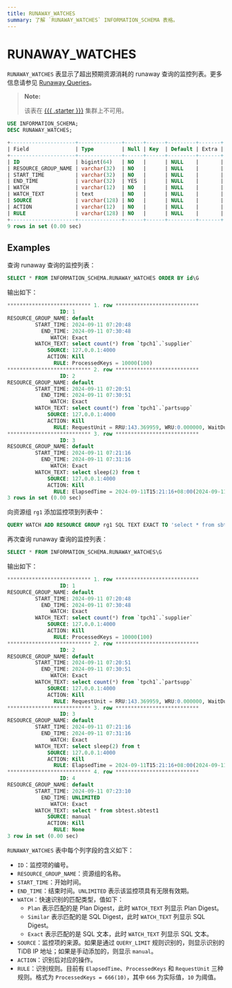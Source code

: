 ```yaml
---
title: RUNAWAY_WATCHES
summary: 了解 `RUNAWAY_WATCHES` INFORMATION_SCHEMA 表格。
---
```


# RUNAWAY_WATCHES

`RUNAWAY_WATCHES` 表显示了超出预期资源消耗的 runaway 查询的监控列表。更多信息请参见 [Runaway Queries](/tidb-resource-control-runaway-queries.md)。

> **Note:**
>
> 该表在 [{{{ .starter }}}](https://docs.pingcap.com/tidbcloud/select-cluster-tier#tidb-cloud-serverless) 集群上不可用。

```sql
USE INFORMATION_SCHEMA;
DESC RUNAWAY_WATCHES;
```

```sql
+---------------------+--------------+------+------+---------+-------+
| Field               | Type         | Null | Key  | Default | Extra |
+---------------------+--------------+------+------+---------+-------+
| ID                  | bigint(64)   | NO   |      | NULL    |       |
| RESOURCE_GROUP_NAME | varchar(32)  | NO   |      | NULL    |       |
| START_TIME          | varchar(32)  | NO   |      | NULL    |       |
| END_TIME            | varchar(32)  | YES  |      | NULL    |       |
| WATCH               | varchar(12)  | NO   |      | NULL    |       |
| WATCH_TEXT          | text         | NO   |      | NULL    |       |
| SOURCE              | varchar(128) | NO   |      | NULL    |       |
| ACTION              | varchar(12)  | NO   |      | NULL    |       |
| RULE                | varchar(128) | NO   |      | NULL    |       |
+---------------------+--------------+------+------+---------+-------+
9 rows in set (0.00 sec)
```

## Examples

查询 runaway 查询的监控列表：

```sql
SELECT * FROM INFORMATION_SCHEMA.RUNAWAY_WATCHES ORDER BY id\G
```

输出如下：

```sql
*************************** 1. row ***************************
                 ID: 1
RESOURCE_GROUP_NAME: default
         START_TIME: 2024-09-11 07:20:48
           END_TIME: 2024-09-11 07:30:48
              WATCH: Exact
         WATCH_TEXT: select count(*) from `tpch1`.`supplier`
             SOURCE: 127.0.0.1:4000
             ACTION: Kill
               RULE: ProcessedKeys = 10000(100)
*************************** 2. row ***************************
                 ID: 2
RESOURCE_GROUP_NAME: default
         START_TIME: 2024-09-11 07:20:51
           END_TIME: 2024-09-11 07:30:51
              WATCH: Exact
         WATCH_TEXT: select count(*) from `tpch1`.`partsupp`
             SOURCE: 127.0.0.1:4000
             ACTION: Kill
               RULE: RequestUnit = RRU:143.369959, WRU:0.000000, WaitDuration:0s(10)
*************************** 3. row ***************************
                 ID: 3
RESOURCE_GROUP_NAME: default
         START_TIME: 2024-09-11 07:21:16
           END_TIME: 2024-09-11 07:31:16
              WATCH: Exact
         WATCH_TEXT: select sleep(2) from t
             SOURCE: 127.0.0.1:4000
             ACTION: Kill
               RULE: ElapsedTime = 2024-09-11T15:21:16+08:00(2024-09-11T15:21:16+08:00)
3 rows in set (0.00 sec)
```

向资源组 `rg1` 添加监控项到列表中：

```sql
QUERY WATCH ADD RESOURCE GROUP rg1 SQL TEXT EXACT TO 'select * from sbtest.sbtest1';
```

再次查询 runaway 查询的监控列表：

```sql
SELECT * FROM INFORMATION_SCHEMA.RUNAWAY_WATCHES\G
```

输出如下：

```sql
*************************** 1. row ***************************
                 ID: 1
RESOURCE_GROUP_NAME: default
         START_TIME: 2024-09-11 07:20:48
           END_TIME: 2024-09-11 07:30:48
              WATCH: Exact
         WATCH_TEXT: select count(*) from `tpch1`.`supplier`
             SOURCE: 127.0.0.1:4000
             ACTION: Kill
               RULE: ProcessedKeys = 10000(100)
*************************** 2. row ***************************
                 ID: 2
RESOURCE_GROUP_NAME: default
         START_TIME: 2024-09-11 07:20:51
           END_TIME: 2024-09-11 07:30:51
              WATCH: Exact
         WATCH_TEXT: select count(*) from `tpch1`.`partsupp`
             SOURCE: 127.0.0.1:4000
             ACTION: Kill
               RULE: RequestUnit = RRU:143.369959, WRU:0.000000, WaitDuration:0s(10)
*************************** 3. row ***************************
                 ID: 3
RESOURCE_GROUP_NAME: default
         START_TIME: 2024-09-11 07:21:16
           END_TIME: 2024-09-11 07:31:16
              WATCH: Exact
         WATCH_TEXT: select sleep(2) from t
             SOURCE: 127.0.0.1:4000
             ACTION: Kill
               RULE: ElapsedTime = 2024-09-11T15:21:16+08:00(2024-09-11T15:21:16+08:00)
*************************** 4. row ***************************
                 ID: 4
RESOURCE_GROUP_NAME: default
         START_TIME: 2024-09-11 07:23:10
           END_TIME: UNLIMITED
              WATCH: Exact
         WATCH_TEXT: select * from sbtest.sbtest1
             SOURCE: manual
             ACTION: Kill
               RULE: None
3 row in set (0.00 sec)
```

`RUNAWAY_WATCHES` 表中每个列字段的含义如下：

- `ID`：监控项的编号。
- `RESOURCE_GROUP_NAME`：资源组的名称。
- `START_TIME`：开始时间。
- `END_TIME`：结束时间。`UNLIMITED` 表示该监控项具有无限有效期。
- `WATCH`：快速识别的匹配类型，值如下：
    - `Plan` 表示匹配的是 Plan Digest，此时 `WATCH_TEXT` 列显示 Plan Digest。
    - `Similar` 表示匹配的是 SQL Digest，此时 `WATCH_TEXT` 列显示 SQL Digest。
    - `Exact` 表示匹配的是 SQL 文本，此时 `WATCH_TEXT` 列显示 SQL 文本。
- `SOURCE`：监控项的来源。如果是通过 `QUERY_LIMIT` 规则识别的，则显示识别的 TiDB IP 地址；如果是手动添加的，则显示 `manual`。
- `ACTION`：识别后对应的操作。
- `RULE`：识别规则。目前有 `ElapsedTime`、`ProcessedKeys` 和 `RequestUnit` 三种规则。格式为 `ProcessedKeys = 666(10)`，其中 `666` 为实际值，`10` 为阈值。
